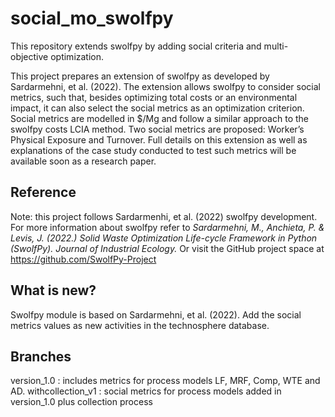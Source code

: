 # social_mo_swolfpy
This repository extends swolfpy by adding social criteria and multi-objective optimization.

This project prepares an extension of swolfpy as developed by Sardarmehni, et al. (2022). The extension allows swolfpy to consider social metrics, such that, besides optimizing total costs or an environmental impact, it can also select the social metrics as an optimization criterion. Social metrics are modelled in $/Mg and follow a similar approach to the swolfpy costs LCIA method. 
Two social metrics are proposed: Worker’s Physical Exposure and Turnover. 
Full details on this extension as well as explanations of the case study conducted to test such metrics will be available soon as a research paper. 

## Reference
Note: this project follows Sardarmenhi, et al. (2022) swolfpy development. For more information about swolfpy refer to *Sardarmehni, M., Anchieta, P. & Levis, J. (2022.) Solid Waste Optimization Life-cycle Framework in Python (SwolfPy). Journal of Industrial Ecology.*
Or visit the GitHub project space at https://github.com/SwolfPy-Project

## What is new?
Swolfpy module is based on Sardarmehni, et al. (2022). Add the social metrics values as new activities in the technosphere database.

## Branches
version_1.0 : includes metrics for process models LF, MRF, Comp, WTE and AD.
withcollection_v1 : social metrics for process models added in version_1.0 plus collection process


